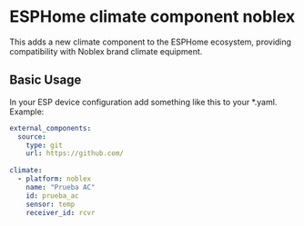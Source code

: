 # ESPHome climate component noblex
This adds a new climate component to the ESPHome ecosystem, providing compatibility with Noblex brand climate equipment.

## Basic Usage
In your ESP device configuration add something like this to your *.yaml.
Example:

```yaml
external_components:
  source:
    type: git
    url: https://github.com/
    
climate:
  - platform: noblex
    name: "Prueba AC"
    id: prueba_ac
    sensor: temp
    receiver_id: rcvr
```
